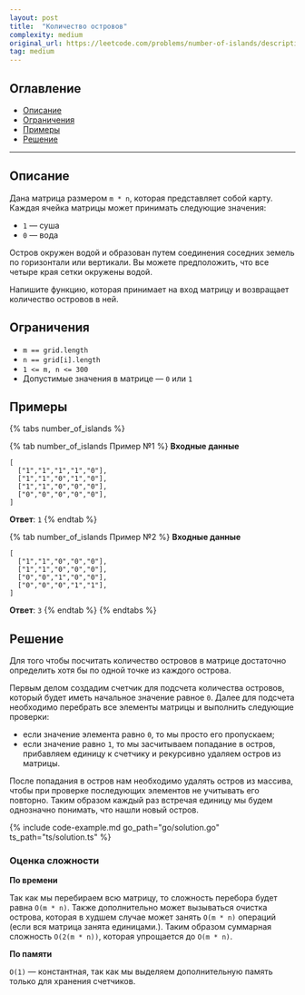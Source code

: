 ```yaml
---
layout: post
title:  "Количество островов"
complexity: medium
original_url: https://leetcode.com/problems/number-of-islands/description/
tag: medium
---
```


## Оглавление

- [Описание](#описание)
- [Ограничения](#ограничения)
- [Примеры](#примеры)
- [Решение](#решение)

---

## Описание

Дана матрица размером `m * n`, которая представляет собой карту.
Каждая ячейка матрицы может принимать следующие значения:
- `1` — суша
- `0` — вода

Остров окружен водой и образован путем соединения соседних земель по горизонтали или вертикали.
Вы можете предположить, что все четыре края сетки окружены водой.

Напишите функцию, которая принимает на вход матрицу и возвращает количество островов в ней.

## Ограничения

- `m == grid.length`
- `n == grid[i].length`
- `1 <= m, n <= 300`
- Допустимые значения в матрице — `0` или `1`

## Примеры

{% tabs number_of_islands %}

{% tab number_of_islands Пример №1 %}
**Входные данные**

```
[
  ["1","1","1","1","0"],
  ["1","1","0","1","0"],
  ["1","1","0","0","0"],
  ["0","0","0","0","0"],
]
```

**Ответ**: `1`
{% endtab %}

{% tab number_of_islands Пример №2 %}
**Входные данные**

```
[
  ["1","1","0","0","0"],
  ["1","1","0","0","0"],
  ["0","0","1","0","0"],
  ["0","0","0","1","1"],
]
```

**Ответ**: `3`
{% endtab %}
{% endtabs %}

## Решение

Для того чтобы посчитать количество островов в матрице достаточно определить хотя бы по одной точке из каждого острова.

Первым делом создадим счетчик для подсчета количества островов, который будет иметь начальное значение равное `0`.
Далее для подсчета необходимо перебрать все элементы матрицы и выполнить следующие проверки:
- если значение элемента равно `0`, то мы просто его пропускаем;
- если значение равно `1`, то мы засчитываем попадание в остров, прибавляем единицу к счетчику и рекурсивно удаляем остров из матрицы.

После попадания в остров нам необходимо удалять остров из массива, чтобы при проверке последующих элементов не учитывать его повторно.
Таким образом каждый раз встречая единицу мы будем однозначно понимать, что нашли новый остров.

{% include code-example.md go_path="go/solution.go" ts_path="ts/solution.ts" %}

### Оценка сложности

**По времени**

Так как мы перебираем всю матрицу, то сложность перебора будет равна `O(m * n)`.
Также дополнительно может вызываться очистка острова, которая в худшем случае может занять `O(m * n)` операций (если вся матрица занята единицами.).
Таким образом суммарная сложность `O(2(m * n))`, которая упрощается до `O(m * n)`.

**По памяти**

`O(1)` — константная, так как мы выделяем дополнительную память только для хранения счетчиков.
